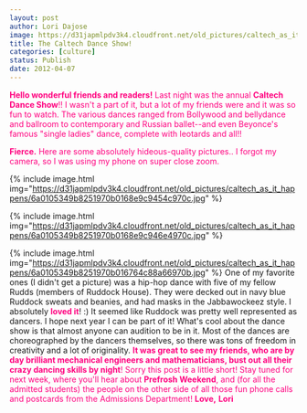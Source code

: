 ```yaml
---
layout: post
author: Lori Dajose
image: https://d31japmlpdv3k4.cloudfront.net/old_pictures/caltech_as_it_happens/6a0105349b8251970b016303d397d7970d.jpg
title: The Caltech Dance Show!
categories: [culture]
status: Publish
date: 2012-04-07
---
```


<span style="color: #ff007f;">**Hello wonderful friends and readers!**
Last night was the annual **<span style="color: #ff007f;">Caltech Dance Show**!! I wasn't a part of it, but a lot of my friends were and it was so fun to watch. The various dances ranged from Bollywood and bellydance and ballroom to contemporary and Russian ballet--and even Beyonce's famous "single ladies" dance, complete with leotards and all!!

<span style="color: #ff007f;">**Fierce.**
Here are some absolutely hideous-quality pictures.. I forgot my camera, so I was using my phone on super close zoom.


{% include image.html img="https://d31japmlpdv3k4.cloudfront.net/old_pictures/caltech_as_it_happens/6a0105349b8251970b0168e9c9454c970c.jpg" %}


{% include image.html img="https://d31japmlpdv3k4.cloudfront.net/old_pictures/caltech_as_it_happens/6a0105349b8251970b0168e9c946e4970c.jpg" %}


{% include image.html img="https://d31japmlpdv3k4.cloudfront.net/old_pictures/caltech_as_it_happens/6a0105349b8251970b016764c88a66970b.jpg" %}
One of my favorite ones (I didn't get a picture) was a hip-hop dance with five of my fellow Rudds (members of Ruddock House). They were decked out in navy blue Ruddock sweats and beanies, and had masks in the Jabbawockeez style. I absolutely **<span style="color: #ff007f;">loved it**! :) It seemed like Ruddock was pretty well represented as dancers. I hope next year I can be part of it!
What's cool about the dance show is that almost anyone can audition to be in it. Most of the dances are choreographed by the dancers themselves, so there was tons of freedom in creativity and a lot of originality. <span style="color: #ff007f;">**It was great to see my friends, who are by day brilliant mechanical engineers and mathematicians, bust out all their crazy dancing skills by night**!
Sorry this post is a little short! Stay tuned for next week, where you'll hear about <span style="color: #ff007f;">**Prefrosh Weekend**, and (for all the admitted students) the people on the other side of all those fun phone calls and postcards from the Admissions Department!
**<span style="color: #ff007f;">Love,**
**<span style="color: #ff007f;">Lori**
